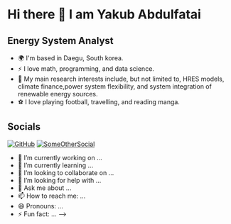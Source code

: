# Hi there 👋 I am Yakub Abdulfatai

## Energy System Analyst

- 🌍 I'm based in Daegu, South korea.
- ⚡ I love math, programming, and data science.
- 🔋 My main research interests include, but not limited to, HRES models, climate finance,power system flexibility, and system integration of renewable energy sources.
- ⚽ I love playing football, travelling, and reading manga.

## Socials

[![GitHub](https://img.shields.io/badge/GitHub-000?style=for-the-badge&logo=github&logoColor=white)](https://github.com/yakub22)
[![SomeOtherSocial](https://img.shields.io/badge/Social-000?style=for-the-badge&logo=social-logo&logoColor=white)](https://https://www.linkedin.com/in/yakubabdulfatai/)
- 🔭 I’m currently working on ...
- 🌱 I’m currently learning ...
- 👯 I’m looking to collaborate on ...
- 🤔 I’m looking for help with ...
- 💬 Ask me about ...
- 📫 How to reach me: ...
- 😄 Pronouns: ...
- ⚡ Fun fact: ...
-->
